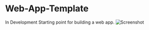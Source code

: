 # Web-App-Template
In Development
Starting point for building a web app.
![Screenshot](https://user-images.githubusercontent.com/80663955/185182628-9eb5b737-a23f-43c4-80b1-228f6d5e8a47.jpg)

